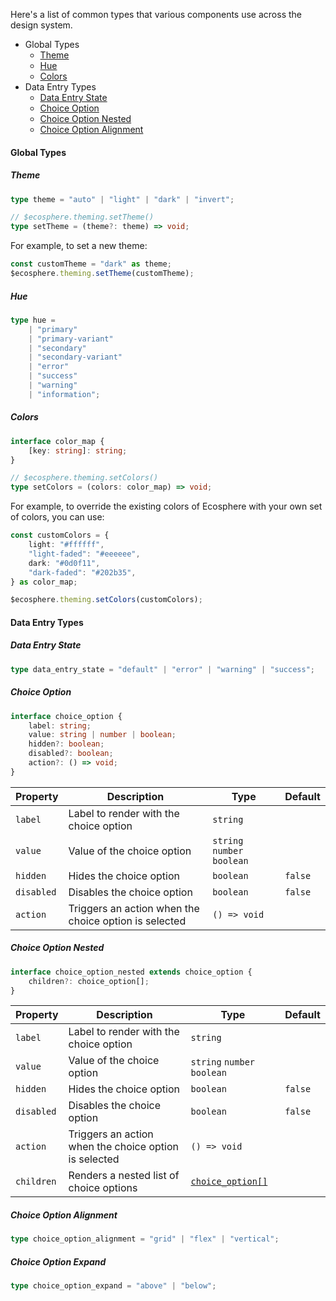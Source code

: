 Here's a list of common types that various components use across the design system.

-   Global Types
    -   [Theme](#theme)
    -   [Hue](#hue)
    -   [Colors](#colors)
-   Data Entry Types
    -   [Data Entry State](#data-entry-state)
    -   [Choice Option](#choice-option)
    -   [Choice Option Nested](#choice-option-nested)
    -   [Choice Option Alignment](#choice-option-alignment)

#### Global Types

##### Theme

```ts
type theme = "auto" | "light" | "dark" | "invert";

// $ecosphere.theming.setTheme()
type setTheme = (theme?: theme) => void;
```

For example, to set a new theme:

```ts
const customTheme = "dark" as theme;
$ecosphere.theming.setTheme(customTheme);
```

##### Hue

```ts
type hue =
	| "primary"
	| "primary-variant"
	| "secondary"
	| "secondary-variant"
	| "error"
	| "success"
	| "warning"
	| "information";
```

##### Colors

```ts
interface color_map {
	[key: string]: string;
}

// $ecosphere.theming.setColors()
type setColors = (colors: color_map) => void;
```

For example, to override the existing colors of Ecosphere with your own set of colors, you can use:

```ts
const customColors = {
	light: "#ffffff",
	"light-faded": "#eeeeee",
	dark: "#0d0f11",
	"dark-faded": "#202b35",
} as color_map;

$ecosphere.theming.setColors(customColors);
```

#### Data Entry Types

##### Data Entry State

```ts
type data_entry_state = "default" | "error" | "warning" | "success";
```

##### Choice Option

```ts
interface choice_option {
	label: string;
	value: string | number | boolean;
	hidden?: boolean;
	disabled?: boolean;
	action?: () => void;
}
```

| Property   | Description                                           | Type                        | Default |
| ---------- | ----------------------------------------------------- | --------------------------- | ------- |
| `label`    | Label to render with the choice option                | `string`                    |         |
| `value`    | Value of the choice option                            | `string` `number` `boolean` |         |
| `hidden`   | Hides the choice option                               | `boolean`                   | `false` |
| `disabled` | Disables the choice option                            | `boolean`                   | `false` |
| `action`   | Triggers an action when the choice option is selected | `() => void`                |         |

##### Choice Option Nested

```ts
interface choice_option_nested extends choice_option {
	children?: choice_option[];
}
```

| Property   | Description                                           | Type                                | Default |
| ---------- | ----------------------------------------------------- | ----------------------------------- | ------- |
| `label`    | Label to render with the choice option                | `string`                            |         |
| `value`    | Value of the choice option                            | `string` `number` `boolean`         |         |
| `hidden`   | Hides the choice option                               | `boolean`                           | `false` |
| `disabled` | Disables the choice option                            | `boolean`                           | `false` |
| `action`   | Triggers an action when the choice option is selected | `() => void`                        |         |
| `children` | Renders a nested list of choice options               | [`choice_option[]`](#choice-option) |         |

##### Choice Option Alignment

```ts
type choice_option_alignment = "grid" | "flex" | "vertical";
```

##### Choice Option Expand

```ts
type choice_option_expand = "above" | "below";
```
